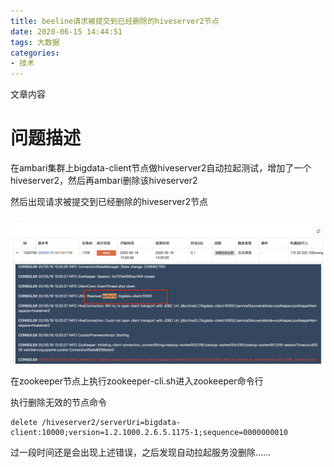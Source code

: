 ```yaml
---
title: beeline请求被提交到已经删除的hiveserver2节点
date: 2020-06-15 14:44:51
tags: 大数据
categories: 
- 技术
---
```


文章内容
<!--more-->

# 问题描述

在ambari集群上bigdata-client节点做hiveserver2自动拉起测试，增加了一个hiveserver2，然后再ambari删除该hiveserver2

然后出现请求被提交到已经删除的hiveserver2节点

![image-20200614163951660](/images/image-20200614163951660.png)

在zookeeper节点上执行zookeeper-cli.sh进入zookeeper命令行

执行删除无效的节点命令

```shell
delete /hiveserver2/serverUri=bigdata-client:10000;version=1.2.1000.2.6.5.1175-1;sequence=0000000010
```

过一段时间还是会出现上述错误，之后发现自动拉起服务没删除……